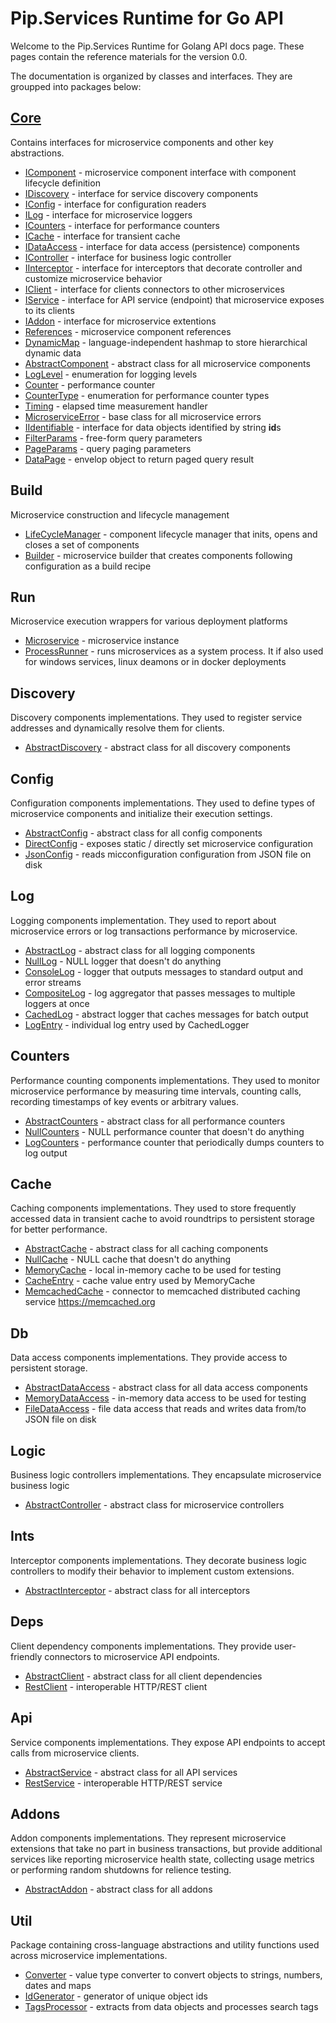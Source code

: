 # Pip.Services Runtime for Go API

Welcome to the Pip.Services Runtime for Golang API docs page. These pages contain the reference materials 
for the version 0.0.

The documentation is organized by classes and interfaces. They are groupped into packages below:

## [Core](http://htmlpreview.github.io/?https://github.com/pip-services/pip-services-runtime-go/blob/master/doc/api/core.html)

Contains interfaces for microservice components and other key abstractions.

- [IComponent](http://htmlpreview.github.io/?https://github.com/pip-services/pip-services-runtime-go/blob/master/doc/api/core.html#IComponent) - microservice component interface with component lifecycle definition
- [IDiscovery](http://htmlpreview.github.io/?https://github.com/pip-services/pip-services-runtime-go/blob/master/doc/api/core.html#IDiscovery) - interface for service discovery components
- [IConfig](http://htmlpreview.github.io/?https://github.com/pip-services/pip-services-runtime-go/blob/master/doc/api/core.html#IConfig) - interface for configuration readers
- [ILog](http://htmlpreview.github.io/?https://github.com/pip-services/pip-services-runtime-go/blob/master/doc/api/core.html#ILog) - interface for microservice loggers
- [ICounters](http://htmlpreview.github.io/?https://github.com/pip-services/pip-services-runtime-go/blob/master/doc/api/core.html#ICounters) - interface for performance counters
- [ICache](http://htmlpreview.github.io/?https://github.com/pip-services/pip-services-runtime-go/blob/master/doc/api/core.html#ICache) - interface for transient cache
- [IDataAccess](http://htmlpreview.github.io/?https://github.com/pip-services/pip-services-runtime-go/blob/master/doc/api/core.html#IDataAccess) - interface for data access (persistence) components
- [IController](http://htmlpreview.github.io/?https://github.com/pip-services/pip-services-runtime-go/blob/master/doc/api/core.html#IController) - interface for business logic controller
- [IInterceptor](http://htmlpreview.github.io/?https://github.com/pip-services/pip-services-runtime-go/blob/master/doc/api/core.html#IInterceptor) - interface for interceptors that decorate controller and customize microservice behavior
- [IClient](http://htmlpreview.github.io/?https://github.com/pip-services/pip-services-runtime-go/blob/master/doc/api/core.html#IClient) - interface for clients connectors to other microservices
- [IService](http://htmlpreview.github.io/?https://github.com/pip-services/pip-services-runtime-go/blob/master/doc/api/core.html#IService) - interface for API service (endpoint) that microservice exposes to its clients
- [IAddon](http://htmlpreview.github.io/?https://github.com/pip-services/pip-services-runtime-go/blob/master/doc/api/core.html#IAddon) - interface for microservice extentions 
- [References](http://htmlpreview.github.io/?https://github.com/pip-services/pip-services-runtime-go/blob/master/doc/api/core.html#References) - microservice component references
- [DynamicMap](http://htmlpreview.github.io/?https://github.com/pip-services/pip-services-runtime-go/blob/master/doc/api/core.html#DynamicMap) - language-independent hashmap to store hierarchical dynamic data
- [AbstractComponent](http://htmlpreview.github.io/?https://github.com/pip-services/pip-services-runtime-go/blob/master/doc/api/core.html#AbstractComponent) - abstract class for all microservice components
- [LogLevel](http://htmlpreview.github.io/?https://github.com/pip-services/pip-services-runtime-go/blob/master/doc/api/core.html#LogLevel) - enumeration for logging levels
- [Counter](http://htmlpreview.github.io/?https://github.com/pip-services/pip-services-runtime-go/blob/master/doc/api/core.html#Counter) - performance counter
- [CounterType](http://htmlpreview.github.io/?https://github.com/pip-services/pip-services-runtime-go/blob/master/doc/api/core.html#CounterType) - enumeration for performance counter types
- [Timing](http://htmlpreview.github.io/?https://github.com/pip-services/pip-services-runtime-go/blob/master/doc/api/core.html#Timing) - elapsed time measurement handler
- [MicroserviceError](http://htmlpreview.github.io/?https://github.com/pip-services/pip-services-runtime-go/blob/master/doc/api/core.html#MicroserviceError) - base class for all microservice errors
- [IIdentifiable](http://htmlpreview.github.io/?https://github.com/pip-services/pip-services-runtime-go/blob/master/doc/api/core.html#IIdentifiable) - interface for data objects identified by string **id**s
- [FilterParams](http://htmlpreview.github.io/?https://github.com/pip-services/pip-services-runtime-go/blob/master/doc/api/core.html#FilterParams) - free-form query parameters
- [PageParams](http://htmlpreview.github.io/?https://github.com/pip-services/pip-services-runtime-go/blob/master/doc/api/core.html#PageParams) - query paging parameters
- [DataPage](http://htmlpreview.github.io/?https://github.com/pip-services/pip-services-runtime-go/blob/master/doc/api/core.html#DataPage) - envelop object to return paged query result
 
## Build

Microservice construction and lifecycle management

- [LifeCycleManager](http://htmlpreview.github.io/?https://github.com/pip-services/pip-services-runtime-go/blob/master/doc/api/build.html#LifeCycleManager) - component lifecycle manager that inits, opens and closes a set of components
- [Builder](http://htmlpreview.github.io/?https://github.com/pip-services/pip-services-runtime-go/blob/master/doc/api/build.html#Build) - microservice builder that creates components following configuration as a build recipe

## Run

Microservice execution wrappers for various deployment platforms

- [Microservice](http://htmlpreview.github.io/?https://github.com/pip-services/pip-services-runtime-go/blob/master/doc/api/run.html#Microservice) - microservice instance
- [ProcessRunner](http://htmlpreview.github.io/?https://github.com/pip-services/pip-services-runtime-go/blob/master/doc/api/run.html#ProcessRunner) - runs microservices as a system process. It if also used for windows services, linux deamons or in docker deployments

## Discovery

Discovery components implementations. They used to register service addresses and dynamically 
resolve them for clients. 

- [AbstractDiscovery](http://htmlpreview.github.io/?https://github.com/pip-services/pip-services-runtime-go/blob/master/doc/api/discovery.html#AbstractDiscovery) - abstract class for all discovery components

## Config

Configuration components implementations. They used to define types of microservice components and
initialize their execution settings.

- [AbstractConfig](http://htmlpreview.github.io/?https://github.com/pip-services/pip-services-runtime-go/blob/master/doc/api/config.html#AbstractConfig) - abstract class for all config components
- [DirectConfig](http://htmlpreview.github.io/?https://github.com/pip-services/pip-services-runtime-go/blob/master/doc/api/config.html#DirectConfig) - exposes static / directly set microservice configuration
- [JsonConfig](http://htmlpreview.github.io/?https://github.com/pip-services/pip-services-runtime-go/blob/master/doc/api/config.html#JsonConfig) - reads micconfiguration configuration from JSON file on disk 

## Log

Logging components implementation. They used to report about microservice errors or log transactions
performance by microservice.

- [AbstractLog](http://htmlpreview.github.io/?https://github.com/pip-services/pip-services-runtime-go/blob/master/doc/api/log.html#AbstractLog) - abstract class for all logging components
- [NullLog](http://htmlpreview.github.io/?https://github.com/pip-services/pip-services-runtime-go/blob/master/doc/api/log.html#NullLog) - NULL logger that doesn't do anything
- [ConsoleLog](http://htmlpreview.github.io/?https://github.com/pip-services/pip-services-runtime-go/blob/master/doc/api/log.html#ConsoleLog) - logger that outputs messages to standard output and error streams
- [CompositeLog](http://htmlpreview.github.io/?https://github.com/pip-services/pip-services-runtime-go/blob/master/doc/api/log.html#CompositeLog) - log aggregator that passes messages to multiple loggers at once
- [CachedLog](http://htmlpreview.github.io/?https://github.com/pip-services/pip-services-runtime-go/blob/master/doc/api/log.html#CachedLog) - abstract logger that caches messages for batch output
- [LogEntry](http://htmlpreview.github.io/?https://github.com/pip-services/pip-services-runtime-go/blob/master/doc/api/log.html#LogEntry) - individual log entry used by CachedLogger

## Counters

Performance counting components implementations. They used to monitor microservice performance by measuring
time intervals, counting calls, recording timestamps of key events or arbitrary values.

- [AbstractCounters](http://htmlpreview.github.io/?https://github.com/pip-services/pip-services-runtime-go/blob/master/doc/api/counters.html) - abstract class for all performance counters
- [NullCounters](http://htmlpreview.github.io/?https://github.com/pip-services/pip-services-runtime-go/blob/master/doc/api/counters.html#NullCounters) - NULL performance counter that doesn't do anything
- [LogCounters](http://htmlpreview.github.io/?https://github.com/pip-services/pip-services-runtime-go/blob/master/doc/api/counters.html#LogCounters) - performance counter that periodically dumps counters to log output

## Cache

Caching components implementations. They used to store frequently accessed data in transient cache 
to avoid roundtrips to persistent storage for better performance.

- [AbstractCache](http://htmlpreview.github.io/?https://github.com/pip-services/pip-services-runtime-go/blob/master/doc/api/cache.html#AbstractCache) - abstract class for all caching components
- [NullCache](http://htmlpreview.github.io/?https://github.com/pip-services/pip-services-runtime-go/blob/master/doc/api/cache.html#NullCache) - NULL cache that doesn't do anything
- [MemoryCache](http://htmlpreview.github.io/?https://github.com/pip-services/pip-services-runtime-go/blob/master/doc/api/cache.html#MemoryCache) - local in-memory cache to be used for testing
- [CacheEntry](http://htmlpreview.github.io/?https://github.com/pip-services/pip-services-runtime-go/blob/master/doc/api/cache.html#CacheEntry) - cache value entry used by MemoryCache
- [MemcachedCache](http://htmlpreview.github.io/?https://github.com/pip-services/pip-services-runtime-go/blob/master/doc/api/cache.html#MemcachedCache) - connector to memcached distributed caching service https://memcached.org

## Db

Data access components implementations. They provide access to persistent storage.

- [AbstractDataAccess](http://htmlpreview.github.io/?https://github.com/pip-services/pip-services-runtime-go/blob/master/doc/api/db.html#AbstractDataAccess) - abstract class for all data access components
- [MemoryDataAccess](http://htmlpreview.github.io/?https://github.com/pip-services/pip-services-runtime-go/blob/master/doc/api/db.html#MemoryDataAccess) - in-memory data access to be used for testing
- [FileDataAccess](http://htmlpreview.github.io/?https://github.com/pip-services/pip-services-runtime-go/blob/master/doc/api/db.html#FileDataAccess) - file data access that reads and writes data from/to JSON file on disk

## Logic

Business logic controllers implementations. They encapsulate microservice business logic

- [AbstractController](http://htmlpreview.github.io/?https://github.com/pip-services/pip-services-runtime-go/blob/master/doc/api/logic.html#AbstractController) - abstract class for microservice controllers

## Ints

Interceptor components implementations. They decorate business logic controllers to modify their behavior to implement custom extensions.

- [AbstractInterceptor](http://htmlpreview.github.io/?https://github.com/pip-services/pip-services-runtime-go/blob/master/doc/api/ints.html#AbstractInterceptor) - abstract class for all interceptors

## Deps

Client dependency components implementations. They provide user-friendly connectors to microservice API endpoints.

- [AbstractClient](http://htmlpreview.github.io/?https://github.com/pip-services/pip-services-runtime-go/blob/master/doc/api/deps.html#AbstractClient) - abstract class for all client dependencies
- [RestClient](http://htmlpreview.github.io/?https://github.com/pip-services/pip-services-runtime-go/blob/master/doc/api/deps.html#RestClient) - interoperable HTTP/REST client

## Api

Service components implementations. They expose API endpoints to accept calls from microservice clients.

- [AbstractService](http://htmlpreview.github.io/?https://github.com/pip-services/pip-services-runtime-go/blob/master/doc/api/api.html#AbstractService) - abstract class for all API services
- [RestService](http://htmlpreview.github.io/?https://github.com/pip-services/pip-services-runtime-go/blob/master/doc/api/api.html#RestService) - interoperable HTTP/REST service

## Addons

Addon components implementations. They represent microservice extensions that take no part in business transactions, 
but provide additional services like reporting microservice health state, collecting usage metrics or performing 
random shutdowns for relience testing.

- [AbstractAddon](http://htmlpreview.github.io/?https://github.com/pip-services/pip-services-runtime-go/blob/master/doc/api/addons.html#AbstractAddon) - abstract class for all addons   

## Util

Package containing cross-language abstractions and utility functions used across microservice implementations.

- [Converter](http://htmlpreview.github.io/?https://github.com/pip-services/pip-services-runtime-go/blob/master/doc/api/util.html#Converter) - value type converter to convert objects to strings, numbers, dates and maps
- [IdGenerator](http://htmlpreview.github.io/?https://github.com/pip-services/pip-services-runtime-go/blob/master/doc/api/util.html#IdGenerator) - generator of unique object ids
- [TagsProcessor](http://htmlpreview.github.io/?https://github.com/pip-services/pip-services-runtime-go/blob/master/doc/api/util.html#TagProcessor) - extracts from data objects and processes search tags
